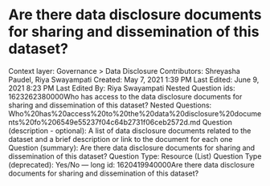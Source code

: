 # Are there data disclosure documents for sharing and dissemination of this dataset?

Context layer: Governance > Data Disclosure
Contributors: Shreyasha Paudel, Riya Swayampati
Created: May 7, 2021 1:39 PM
Last Edited: June 9, 2021 8:23 PM
Last Edited By: Riya Swayampati
Nested Question ids: 1623262380000Who has access to the data disclosure documents for sharing and dissemination of this dataset?
Nested Questions: Who%20has%20access%20to%20the%20data%20disclosure%20documents%20fo%206549e55237f04c64b2731f06ceb2572d.md
Question (description - optional): A list of data disclosure documents related to the dataset and a brief description or link to the document for each one
Question (summary): Are there data disclosure documents for sharing and dissemination of this dataset?
Question Type: Resource (List)
Question Type (deprecated): Yes/No — long
id: 1620419940000Are there data disclosure documents for sharing and dissemination of this dataset?